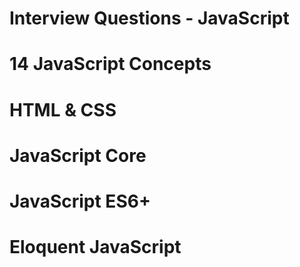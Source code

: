 # Interview Questions - JavaScript
# 14 JavaScript Concepts
# HTML & CSS
# JavaScript Core
# JavaScript ES6+
# Eloquent JavaScript
